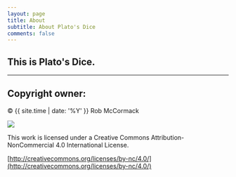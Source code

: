 ```yaml
---
layout: page
title: About
subtitle: About Plato's Dice
comments: false
---
```


## This is Plato's Dice.

---



## Copyright owner:

&copy; {{ site.time | date: '%Y' }} Rob McCormack

![](https://i.creativecommons.org/l/by-nc/4.0/88x31.png)

This work is licensed under a Creative Commons Attribution-NonCommercial 4.0 International License.

[http://creativecommons.org/licenses/by-nc/4.0/](http://creativecommons.org/licenses/by-nc/4.0/)





